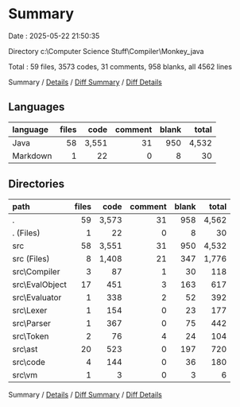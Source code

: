 # Summary

Date : 2025-05-22 21:50:35

Directory c:\\Computer Science Stuff\\Compiler\\Monkey_java

Total : 59 files,  3573 codes, 31 comments, 958 blanks, all 4562 lines

Summary / [Details](details.md) / [Diff Summary](diff.md) / [Diff Details](diff-details.md)

## Languages
| language | files | code | comment | blank | total |
| :--- | ---: | ---: | ---: | ---: | ---: |
| Java | 58 | 3,551 | 31 | 950 | 4,532 |
| Markdown | 1 | 22 | 0 | 8 | 30 |

## Directories
| path | files | code | comment | blank | total |
| :--- | ---: | ---: | ---: | ---: | ---: |
| . | 59 | 3,573 | 31 | 958 | 4,562 |
| . (Files) | 1 | 22 | 0 | 8 | 30 |
| src | 58 | 3,551 | 31 | 950 | 4,532 |
| src (Files) | 8 | 1,408 | 21 | 347 | 1,776 |
| src\\Compiler | 3 | 87 | 1 | 30 | 118 |
| src\\EvalObject | 17 | 451 | 3 | 163 | 617 |
| src\\Evaluator | 1 | 338 | 2 | 52 | 392 |
| src\\Lexer | 1 | 154 | 0 | 23 | 177 |
| src\\Parser | 1 | 367 | 0 | 75 | 442 |
| src\\Token | 2 | 76 | 4 | 24 | 104 |
| src\\ast | 20 | 523 | 0 | 197 | 720 |
| src\\code | 4 | 144 | 0 | 36 | 180 |
| src\\vm | 1 | 3 | 0 | 3 | 6 |

Summary / [Details](details.md) / [Diff Summary](diff.md) / [Diff Details](diff-details.md)